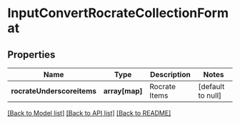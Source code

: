 # InputConvertRocrateCollectionFormat

## Properties
Name | Type | Description | Notes
------------ | ------------- | ------------- | -------------
**rocrateUnderscoreitems** | **array[map]** | Rocrate Items | [default to null]

[[Back to Model list]](../README.md#documentation-for-models) [[Back to API list]](../README.md#documentation-for-api-endpoints) [[Back to README]](../README.md)


